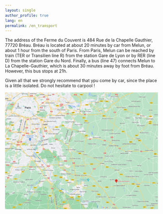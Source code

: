 ```yaml
---
layout: single
author_profile: true
lang: en
permalink: /en_transport
---
```


The address of the Ferme du Couvent is 484 Rue de la Chapelle Gauthier, 77720 Bréau. Bréau is located at about 20 minutes by car from Melun, or about 1 hour from the south of Paris.
From Paris, Melun can be reached by train (TER or Transilien line R) from the station Gare de Lyon or by RER (line D) from the station Gare du Nord.
Finally, a bus (line 47) connects Melun to La Chapelle-Gauthier, which is about 30 minutes away by foot from Bréau. However, this bus stops at 21h. 

Given all that we strongly recommend that ypu come by car, since the place is a little isolated. Do not hesitate to carpool !

<p align="center">
  <img src="assets/images/map.png" />
</p>